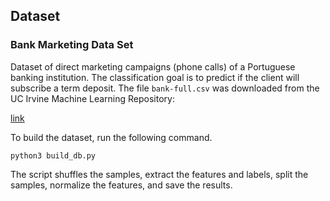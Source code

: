 ## Dataset

### Bank Marketing Data Set

Dataset of direct marketing campaigns (phone calls) of a Portuguese banking institution. The classification goal is to predict if the client will subscribe a term deposit. The file `bank-full.csv` was downloaded from the UC Irvine Machine Learning Repository:

[link](https://archive.ics.uci.edu/ml/datasets/bank+marketing)

To build the dataset, run the following command.

`python3 build_db.py`

The script shuffles the samples, extract the features and labels, split the samples, normalize the features, and save the results.
